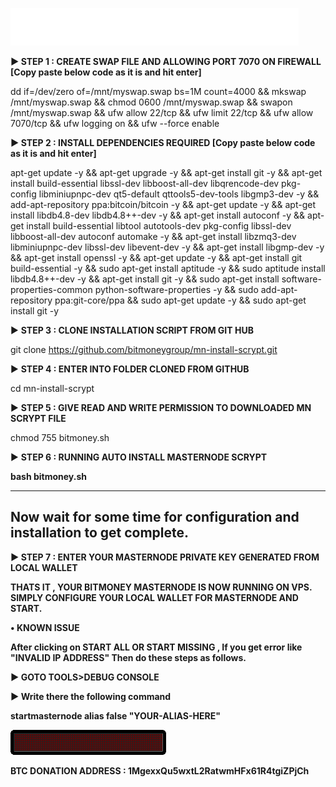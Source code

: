 ![bitmoney](bitmoney.gif)

<b>► STEP 1 : CREATE SWAP FILE AND ALLOWING PORT 7070 ON FIREWALL [Copy paste below code as it is and hit enter]</b>

dd if=/dev/zero of=/mnt/myswap.swap bs=1M count=4000 && mkswap /mnt/myswap.swap && chmod 0600 /mnt/myswap.swap && swapon /mnt/myswap.swap && ufw allow 22/tcp && ufw limit 22/tcp && ufw allow 7070/tcp && ufw logging on && ufw --force enable

<b>► STEP 2 : INSTALL DEPENDENCIES REQUIRED [Copy paste below code as it is and hit enter]</b>

apt-get update -y && apt-get upgrade -y && apt-get install git -y && apt-get install build-essential libssl-dev libboost-all-dev libqrencode-dev pkg-config libminiupnpc-dev qt5-default qttools5-dev-tools libgmp3-dev -y && add-apt-repository ppa:bitcoin/bitcoin -y && apt-get update -y && apt-get install libdb4.8-dev libdb4.8++-dev -y && apt-get install autoconf -y && apt-get install build-essential libtool autotools-dev pkg-config libssl-dev libboost-all-dev autoconf automake -y && apt-get install libzmq3-dev libminiupnpc-dev libssl-dev libevent-dev -y && apt-get install libgmp-dev -y && apt-get install openssl -y && apt-get update -y && apt-get install git build-essential -y && sudo apt-get install aptitude -y && sudo aptitude install libdb4.8++-dev -y && apt-get install git -y && sudo apt-get install software-properties-common python-software-properties -y && sudo add-apt-repository ppa:git-core/ppa && sudo apt-get update -y && sudo apt-get install git -y 

► <b>STEP 3 : CLONE INSTALLATION SCRIPT FROM GIT HUB</b>

git clone https://github.com/bitmoneygroup/mn-install-scrypt.git

► <b>STEP 4 : ENTER INTO FOLDER CLONED FROM GITHUB</b>

cd mn-install-scrypt

► <b>STEP 5 : GIVE READ AND WRITE PERMISSION TO DOWNLOADED MN SCRYPT FILE</b>
  
chmod 755 bitmoney.sh

► <b>STEP 6 : RUNNING AUTO INSTALL MASTERNODE SCRYPT<b/>
  
bash bitmoney.sh

-----------------------------------------------------------------------------------------------------------------------------------
Now wait for some time for configuration and installation to get complete.
-----------------------------------------------------------------------------------------------------------------------------------

► <b>STEP 7 : ENTER YOUR MASTERNODE PRIVATE KEY GENERATED FROM LOCAL WALLET</b>

THATS IT , YOUR BITMONEY MASTERNODE IS NOW RUNNING ON VPS. SIMPLY CONFIGURE YOUR LOCAL WALLET FOR MASTERNODE AND START.

<b>• KNOWN ISSUE</b>

After clicking on START ALL OR START MISSING , If you get error like "INVALID IP ADDRESS" Then do these steps as follows.

► GOTO TOOLS>DEBUG CONSOLE

► Write there the following command 

startmasternode alias false "YOUR-ALIAS-HERE"


![bitmoney](bitmoney2.gif)

<b> BTC DONATION ADDRESS : 1MgexxQu5wxtL2RatwmHFx61R4tgiZPjCh</b>


